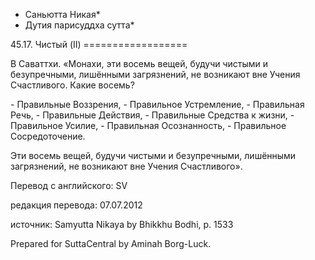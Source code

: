 * Саньютта Никая*
* Дутия парисуддха сутта*

45\.17\. Чистый \(II\)
\=\=\=\=\=\=\=\=\=\=\=\=\=\=\=\=\=\=

В Саваттхи\. «Монахи, эти восемь вещей, будучи чистыми и безупречными, лишёнными загрязнений, не возникают вне Учения Счастливого\. Какие восемь?

\- Правильные Воззрения,
\- Правильное Устремление,
\- Правильная Речь,
\- Правильные Действия,
\- Правильные Средства к жизни,
\- Правильное Усилие,
\- Правильная Осознанность,
\- Правильное Сосредоточение\.

Эти восемь вещей, будучи чистыми и безупречными, лишёнными загрязнений, не возникают вне Учения Счастливого»\.

Перевод с английского: SV

редакция перевода: 07\.07\.2012

источник: Samyutta Nikaya by Bhikkhu Bodhi, p\. 1533

Prepared for SuttaCentral by Aminah Borg\-Luck\.